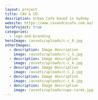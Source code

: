 ```yaml
---
layout: project
title: CAV & CO.
description: Urban Cafe based in Sydney
website: https://www.cavandcocafe.com.au/
heroProject: true
categories:
  - logo-and-branding
heroImage: /assets/uploads/c-c_9.jpg
otherImages:
  - description: Image description
    image: /assets/uploads/c-c_3.jpg
  - description: Image description
    image: /assets/uploads/c-c_4.jpg
  - description: Image description
    image: /assets/uploads/c-c_2.jpg
  - description: Image description
    image: /assets/uploads/c-c_6.jpg
  - description: Image description
    image: /assets/uploads/cups-cards.jpg
---
```

